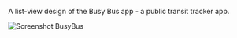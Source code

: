 A list-view design of the Busy Bus app - a public transit tracker app.

![Screenshot BusyBus](https://user-images.githubusercontent.com/47606187/60114503-f0cac600-9741-11e9-8d30-ca8e683943b6.png)
